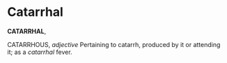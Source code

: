 # Catarrhal

**CATARRHAL**,

CATARRHOUS, _adjective_ Pertaining to catarrh, produced by it or attending it; as a _catarrhal_ fever.